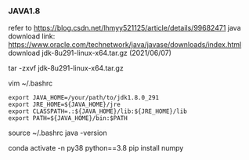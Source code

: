 ### JAVA1.8
refer to https://blog.csdn.net/lhmyy521125/article/details/99682471
java download link: https://www.oracle.com/technetwork/java/javase/downloads/index.html
download jdk-8u291-linux-x64.tar.gz (2021/06/07)

tar -zxvf jdk-8u291-linux-x64.tar.gz

vim ~/.bashrc
```
export JAVA_HOME=/your/path/to/jdk1.8.0_291
export JRE_HOME=${JAVA_HOME}/jre  
export CLASSPATH=.:${JAVA_HOME}/lib:${JRE_HOME}/lib  
export PATH=${JAVA_HOME}/bin:$PATH  
```
source ~/.bashrc
java -version

conda activate -n py38 python==3.8
pip install numpy